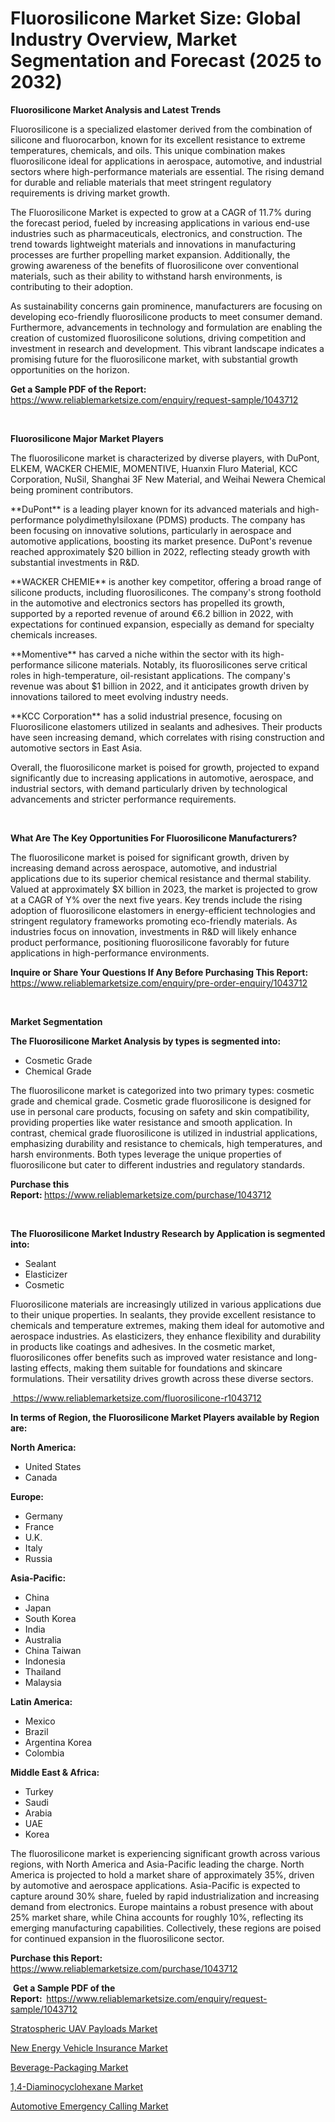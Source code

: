 <p><h1>Fluorosilicone Market Size: Global Industry Overview, Market Segmentation and Forecast (2025 to 2032)</h1></p><p><strong>Fluorosilicone Market Analysis and Latest Trends</strong></p>
<p><p>Fluorosilicone is a specialized elastomer derived from the combination of silicone and fluorocarbon, known for its excellent resistance to extreme temperatures, chemicals, and oils. This unique combination makes fluorosilicone ideal for applications in aerospace, automotive, and industrial sectors where high-performance materials are essential. The rising demand for durable and reliable materials that meet stringent regulatory requirements is driving market growth.</p><p>The Fluorosilicone Market is expected to grow at a CAGR of 11.7% during the forecast period, fueled by increasing applications in various end-use industries such as pharmaceuticals, electronics, and construction. The trend towards lightweight materials and innovations in manufacturing processes are further propelling market expansion. Additionally, the growing awareness of the benefits of fluorosilicone over conventional materials, such as their ability to withstand harsh environments, is contributing to their adoption.</p><p>As sustainability concerns gain prominence, manufacturers are focusing on developing eco-friendly fluorosilicone products to meet consumer demand. Furthermore, advancements in technology and formulation are enabling the creation of customized fluorosilicone solutions, driving competition and investment in research and development. This vibrant landscape indicates a promising future for the fluorosilicone market, with substantial growth opportunities on the horizon.</p></p>
<p><strong>Get a Sample PDF of the Report:&nbsp;</strong> <a href="https://www.reliablemarketsize.com/enquiry/request-sample/1043712?utm_campaign=2247&utm_medium=2&utm_source=Github&utm_content=ia&utm_term=30012025&utm_id=fluorosilicone">https://www.reliablemarketsize.com/enquiry/request-sample/1043712</a></p>
<p>&nbsp;</p>
<p><strong>Fluorosilicone Major Market Players</strong></p>
<p><p>The fluorosilicone market is characterized by diverse players, with DuPont, ELKEM, WACKER CHEMIE, MOMENTIVE, Huanxin Fluro Material, KCC Corporation, NuSil, Shanghai 3F New Material, and Weihai Newera Chemical being prominent contributors.</p><p>**DuPont** is a leading player known for its advanced materials and high-performance polydimethylsiloxane (PDMS) products. The company has been focusing on innovative solutions, particularly in aerospace and automotive applications, boosting its market presence. DuPont's revenue reached approximately $20 billion in 2022, reflecting steady growth with substantial investments in R&D.</p><p>**WACKER CHEMIE** is another key competitor, offering a broad range of silicone products, including fluorosilicones. The company's strong foothold in the automotive and electronics sectors has propelled its growth, supported by a reported revenue of around €6.2 billion in 2022, with expectations for continued expansion, especially as demand for specialty chemicals increases.</p><p>**Momentive** has carved a niche within the sector with its high-performance silicone materials. Notably, its fluorosilicones serve critical roles in high-temperature, oil-resistant applications. The company's revenue was about $1 billion in 2022, and it anticipates growth driven by innovations tailored to meet evolving industry needs.</p><p>**KCC Corporation** has a solid industrial presence, focusing on Fluorosilicone elastomers utilized in sealants and adhesives. Their products have seen increasing demand, which correlates with rising construction and automotive sectors in East Asia. </p><p>Overall, the fluorosilicone market is poised for growth, projected to expand significantly due to increasing applications in automotive, aerospace, and industrial sectors, with demand particularly driven by technological advancements and stricter performance requirements.</p></p>
<p>&nbsp;</p>
<p><strong>What Are The Key Opportunities For Fluorosilicone Manufacturers?</strong></p>
<p><p>The fluorosilicone market is poised for significant growth, driven by increasing demand across aerospace, automotive, and industrial applications due to its superior chemical resistance and thermal stability. Valued at approximately $X billion in 2023, the market is projected to grow at a CAGR of Y% over the next five years. Key trends include the rising adoption of fluorosilicone elastomers in energy-efficient technologies and stringent regulatory frameworks promoting eco-friendly materials. As industries focus on innovation, investments in R&D will likely enhance product performance, positioning fluorosilicone favorably for future applications in high-performance environments.</p></p>
<p><strong>Inquire or Share Your Questions If Any Before Purchasing This Report:</strong> <a href="https://www.reliablemarketsize.com/enquiry/pre-order-enquiry/1043712?utm_campaign=2247&utm_medium=2&utm_source=Github&utm_content=ia&utm_term=30012025&utm_id=fluorosilicone">https://www.reliablemarketsize.com/enquiry/pre-order-enquiry/1043712</a></p>
<p>&nbsp;</p>
<p><strong>Market Segmentation</strong></p>
<p><strong>The Fluorosilicone Market Analysis by types is segmented into:</strong></p>
<p><ul><li>Cosmetic Grade</li><li>Chemical Grade</li></ul></p>
<p><p>The fluorosilicone market is categorized into two primary types: cosmetic grade and chemical grade. Cosmetic grade fluorosilicone is designed for use in personal care products, focusing on safety and skin compatibility, providing properties like water resistance and smooth application. In contrast, chemical grade fluorosilicone is utilized in industrial applications, emphasizing durability and resistance to chemicals, high temperatures, and harsh environments. Both types leverage the unique properties of fluorosilicone but cater to different industries and regulatory standards.</p></p>
<p><strong>Purchase this Report:&nbsp;</strong><a href="https://www.reliablemarketsize.com/purchase/1043712?utm_campaign=2247&utm_medium=2&utm_source=Github&utm_content=ia&utm_term=30012025&utm_id=fluorosilicone">https://www.reliablemarketsize.com/purchase/1043712</a></p>
<p>&nbsp;</p>
<p><strong>The Fluorosilicone Market Industry Research by Application is segmented into:</strong></p>
<p><ul><li>Sealant</li><li>Elasticizer</li><li>Cosmetic</li></ul></p>
<p><p>Fluorosilicone materials are increasingly utilized in various applications due to their unique properties. In sealants, they provide excellent resistance to chemicals and temperature extremes, making them ideal for automotive and aerospace industries. As elasticizers, they enhance flexibility and durability in products like coatings and adhesives. In the cosmetic market, fluorosilicones offer benefits such as improved water resistance and long-lasting effects, making them suitable for foundations and skincare formulations. Their versatility drives growth across these diverse sectors.</p></p>
<p><a href="https://www.reliablemarketsize.com/fluorosilicone-r1043712?utm_campaign=2247&utm_medium=2&utm_source=Github&utm_content=ia&utm_term=30012025&utm_id=fluorosilicone">&nbsp;https://www.reliablemarketsize.com/fluorosilicone-r1043712</a></p>
<p><strong>In terms of Region, the Fluorosilicone Market Players available by Region are:</strong></p>
<p>
    <p> <strong> North America: </strong>
        <ul>
            <li>United States</li>
            <li>Canada</li>
        </ul>
        </p> 
    <p> <strong> Europe: </strong>
        <ul>
            <li>Germany</li>
            <li>France</li>
            <li>U.K.</li>
            <li>Italy</li>
            <li>Russia</li>
        </ul>
        </p> 
    <p> <strong> Asia-Pacific: </strong>
        <ul>
            <li>China</li>
            <li>Japan</li>
            <li>South Korea</li>
            <li>India</li>
            <li>Australia</li>
            <li>China Taiwan</li>
            <li>Indonesia</li>
            <li>Thailand</li>
            <li>Malaysia</li>
        </ul>
        </p> 
    <p> <strong> Latin America: </strong>
        <ul>
            <li>Mexico</li>
            <li>Brazil</li>
            <li>Argentina Korea</li>
            <li>Colombia</li>
        </ul>
        </p> 
    <p> <strong> Middle East & Africa: </strong>
        <ul>
            <li>Turkey</li>
            <li>Saudi</li>
            <li>Arabia</li>
            <li>UAE</li>
            <li>Korea</li>
        </ul>
    </p>
    </p>
<p><p>The fluorosilicone market is experiencing significant growth across various regions, with North America and Asia-Pacific leading the charge. North America is projected to hold a market share of approximately 35%, driven by automotive and aerospace applications. Asia-Pacific is expected to capture around 30% share, fueled by rapid industrialization and increasing demand from electronics. Europe maintains a robust presence with about 25% market share, while China accounts for roughly 10%, reflecting its emerging manufacturing capabilities. Collectively, these regions are poised for continued expansion in the fluorosilicone sector.</p></p>
<p><strong>Purchase this Report: </strong><a href="https://www.reliablemarketsize.com/purchase/1043712?utm_campaign=2247&utm_medium=2&utm_source=Github&utm_content=ia&utm_term=30012025&utm_id=fluorosilicone">https://www.reliablemarketsize.com/purchase/1043712</a></p>
<p>&nbsp;<strong>Get a Sample PDF of the Report:&nbsp;&nbsp;</strong><a href="https://www.reliablemarketsize.com/enquiry/request-sample/1043712?utm_campaign=2247&utm_medium=2&utm_source=Github&utm_content=ia&utm_term=30012025&utm_id=fluorosilicone">https://www.reliablemarketsize.com/enquiry/request-sample/1043712</a></p>
<p><strong></strong></p>
<p><p><a href="https://www.linkedin.com/pulse/research-examination-onthe-stratospheric-uav-payloads-fv10c?utm_campaign=2247&utm_medium=2&utm_source=Github&utm_content=ia&utm_term=30012025&utm_id=fluorosilicone">Stratospheric UAV Payloads Market</a></p><p><a href="https://github.com/ziogaskangui96/Market-Research-Report-List-1/blob/main/new-energy-vehicle-insurance-market.md?utm_campaign=2247&utm_medium=2&utm_source=Github&utm_content=ia&utm_term=30012025&utm_id=fluorosilicone">New Energy Vehicle Insurance Market</a></p><p><a href="https://www.linkedin.com/pulse/beverage-packaging-market-refracting-trends-consumer-behaviors-tkdte?utm_campaign=2247&utm_medium=2&utm_source=Github&utm_content=ia&utm_term=30012025&utm_id=fluorosilicone">Beverage-Packaging Market</a></p><p><a href="https://www.linkedin.com/pulse/global-14-diaminocyclohexane-market-share-growth-opportunities-ggttc?utm_campaign=2247&utm_medium=2&utm_source=Github&utm_content=ia&utm_term=30012025&utm_id=fluorosilicone">1,4-Diaminocyclohexane Market</a></p><p><a href="https://github.com/carylgrinko/Market-Research-Report-List-1/blob/main/automotive-emergency-calling-market.md?utm_campaign=2247&utm_medium=2&utm_source=Github&utm_content=ia&utm_term=30012025&utm_id=fluorosilicone">Automotive Emergency Calling Market</a></p></p>